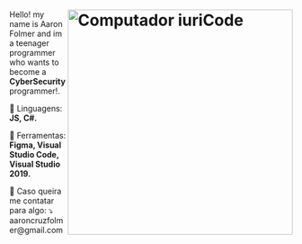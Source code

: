 # <img src="https://raw.githubusercontent.com/MicaelliMedeiros/micaellimedeiros/master/image/computer-illustration.png" min-width="400px" max-width="400px" width="400px" align="right" alt="Computador iuriCode">

<p align="left"> 
  Hello! my name is Aaron Folmer and im a teenager programmer who wants to become a <strong>CyberSecurity</strong> programmer!.
</p>

<p align="left">
  🦄 Linguagens: <strong>JS, C#.</strong>
</p>

<p align="left">
  💼 Ferramentas: <strong>Figma, Visual Studio Code, Visual Studio 2019.</strong>
</p>

<p align="left">
  💌 Caso queira me contatar para algo: ⤵️ <br>
  aaroncruzfolmer@gmail.com </br>
</p>


